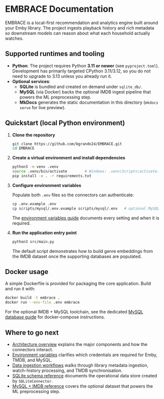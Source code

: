 # EMBRACE Documentation

EMBRACE is a local-first recommendation and analytics engine built around your Emby library. The project ingests playback history and rich metadata so downstream models can reason about what each household actually watches.

## Supported runtimes and tooling

- **Python**: The project requires Python **3.11 or newer** (see `pyproject.toml`). Development has primarily targeted CPython 3.11/3.12, so you do not need to upgrade to 3.13 unless you already run it.
- **Optional services**:
  - **SQLite** is bundled and created on demand under `sqlite_db/`.
  - **MySQL** (via Docker) backs the optional IMDB ingest pipeline that powers the ML preprocessing step.
  - **MkDocs** generates the static documentation in this directory (`mkdocs serve` for live preview).

## Quickstart (local Python environment)

1. **Clone the repository**

   ```sh
   git clone https://github.com/bgrando24/EMBRACE.git
   cd EMBRACE
   ```

2. **Create a virtual environment and install dependencies**

   ```sh
   python3 -m venv .venv
   source .venv/bin/activate        # Windows: .venv\Scripts\activate.bat
   pip install -e . -r requirements.txt
   ```

3. **Configure environment variables**

   Populate both `.env` files so the connectors can authenticate:

   ```sh
   cp .env.example .env
   cp scripts/mysql/.env.example scripts/mysql/.env   # optional MySQL pipeline
   ```

   The [environment variables guide](env_vars.md) documents every setting and when it is required.

4. **Run the application entry point**

   ```sh
   python3 src/main.py
   ```

   The default script demonstrates how to build genre embeddings from the IMDB dataset once the supporting databases are populated.

## Docker usage

A simple Dockerfile is provided for packaging the core application. Build and run it with:

```sh
docker build -t embrace .
docker run --env-file .env embrace
```

For the optional IMDB + MySQL toolchain, see the dedicated [MySQL database guide](databases/mysql.md) for docker-compose instructions.

## Where to go next

- [Architecture overview](architecture/overview.md) explains the major components and how the connectors interact.
- [Environment variables](env_vars.md) clarifies which credentials are required for Emby, TMDB, and MySQL.
- [Data ingestion workflows](workflows/data_ingestion.md) walks through library metadata ingestion, watch-history processing, and TMDB synchronisation.
- [SQLite schema reference](databases/sqlite.md) documents the operational data store created by `SQLiteConnector`.
- [MySQL + IMDB reference](databases/mysql.md) covers the optional dataset that powers the ML preprocessing step.
